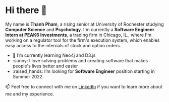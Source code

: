 <h1>Hi there 👋 </h1>

<p>My name is <strong>Thanh Pham</strong>, a rising senior at University of Rochester studying <strong>Computer Science</strong> and <strong>Psychology</strong>. 
I'm currently a <strong>Software Engineer Intern at PEAK6 Investments</strong>, a trading firm in Chicago, IL., where I'm working on a regulator tool for the
firm's execution system, which enables easy access to the internals of stock and option orders.</p>

<ul>
  <li> 🌱 I’m currently learning Neo4j and D3.js
  <li> :sunny: I love solving problems and creating software that makes people's lives better and easier
  <li> :raised_hands: I’m looking for <strong>Software Engineer</strong> position starting in Summer 2022.
</ul>


📫 Feel free to connect with me on <a href="https://www.linkedin.com/in/ptnt">LinkedIn</a> if you want to learn more about me and my experience.

<!---
ptnthanh/ptnthanh is a ✨ special ✨ repository because its `README.md` (this file) appears on your GitHub profile.
You can click the Preview link to take a look at your changes.
--->
